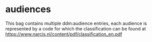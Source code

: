 audiences
=========

This bag contains multiple ddm:audience entries, each audience is represented by a code for which the classification can be found
at https://www.narcis.nl/content/pdf/classification_en.pdf